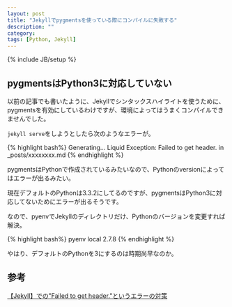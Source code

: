 ```yaml
---
layout: post
title: "Jekyllでpygmentsを使っている際にコンパイルに失敗する"
description: ""
category: 
tags: [Python, Jekyll]
---
```

{% include JB/setup %}

## pygmentsはPython3に対応していない

以前の記事でも書いたように、Jekyllでシンタックスハイライトを使うために、pygmentsを有効にしているわけですが、環境によってはうまくコンパイルできませんでした。

`jekyll serve`をしようとしたら次のようなエラーが。

{% highlight bash%}
Generating...
  Liquid Exception: Failed to get header. in _posts/xxxxxxxx.md
{% endhighlight %}

pygmentsはPythonで作成されているみたいなので、Pythonのversionによってはエラーが出るみたい。

現在デフォルトのPythonは3.3.2にしてるのですが、pygmentsはPython3に対応してないためにエラーが出るそうです。

なので、pyenvでJekyllのディレクトリだけ、Pythonのバージョンを変更すれば解決。

{% highlight bash%}
pyenv local 2.7.8
{% endhighlight %}

やはり、デフォルトのPythonを3にするのは時期尚早なのか。

## 参考
[【Jekyll】での"Failed to get header."というエラーの対策](http://totora0155.hatenablog.jp/entry/2013/08/14/030820)
